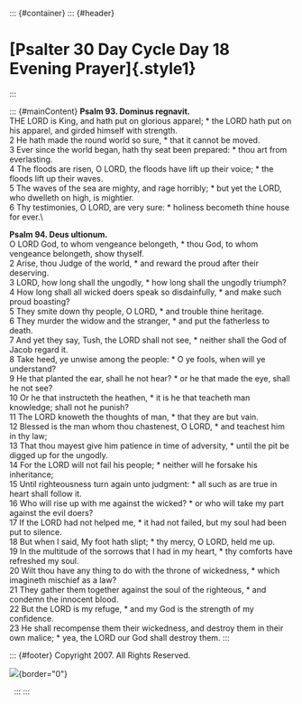 ::: {#container}
::: {#header}
# [Psalter 30 Day Cycle Day 18 Evening Prayer]{.style1}
:::

::: {#mainContent}
**Psalm 93. Dominus regnavit.**\
THE LORD is King, and hath put on glorious apparel; \* the LORD hath put
on his apparel, and girded himself with strength.\
2 He hath made the round world so sure, \* that it cannot be moved.\
3 Ever since the world began, hath thy seat been prepared: \* thou art
from everlasting.\
4 The floods are risen, O LORD, the floods have lift up their voice; \*
the floods lift up their waves.\
5 The waves of the sea are mighty, and rage horribly; \* but yet the
LORD, who dwelleth on high, is mightier.\
6 Thy testimonies, O LORD, are very sure: \* holiness becometh thine
house for ever.\

**Psalm 94. Deus ultionum.**\
O LORD God, to whom vengeance belongeth, \* thou God, to whom vengeance
belongeth, show thyself.\
2 Arise, thou Judge of the world, \* and reward the proud after their
deserving.\
3 LORD, how long shall the ungodly, \* how long shall the ungodly
triumph?\
4 How long shall all wicked doers speak so disdainfully, \* and make
such proud boasting?\
5 They smite down thy people, O LORD, \* and trouble thine heritage.\
6 They murder the widow and the stranger, \* and put the fatherless to
death.\
7 And yet they say, Tush, the LORD shall not see, \* neither shall the
God of Jacob regard it.\
8 Take heed, ye unwise among the people: \* O ye fools, when will ye
understand?\
9 He that planted the ear, shall he not hear? \* or he that made the
eye, shall he not see?\
10 Or he that instructeth the heathen, \* it is he that teacheth man
knowledge; shall not he punish?\
11 The LORD knoweth the thoughts of man, \* that they are but vain.\
12 Blessed is the man whom thou chastenest, O LORD, \* and teachest him
in thy law;\
13 That thou mayest give him patience in time of adversity, \* until the
pit be digged up for the ungodly.\
14 For the LORD will not fail his people; \* neither will he forsake his
inheritance;\
15 Until righteousness turn again unto judgment: \* all such as are true
in heart shall follow it.\
16 Who will rise up with me against the wicked? \* or who will take my
part against the evil doers?\
17 If the LORD had not helped me, \* it had not failed, but my soul had
been put to silence.\
18 But when I said, My foot hath slipt; \* thy mercy, O LORD, held me
up.\
19 In the multitude of the sorrows that I had in my heart, \* thy
comforts have refreshed my soul.\
20 Wilt thou have any thing to do with the throne of wickedness, \*
which imagineth mischief as a law?\
21 They gather them together against the soul of the righteous, \* and
condemn the innocent blood.\
22 But the LORD is my refuge, \* and my God is the strength of my
confidence.\
23 He shall recompense them their wickedness, and destroy them in their
own malice; \* yea, the LORD our God shall destroy them.
:::

::: {#footer}
Copyright 2007. All Rights Reserved.

![](http://stats.superstats.com/b/ss/DAVIDMCMANNES/1){border="0"}

 
:::
:::
